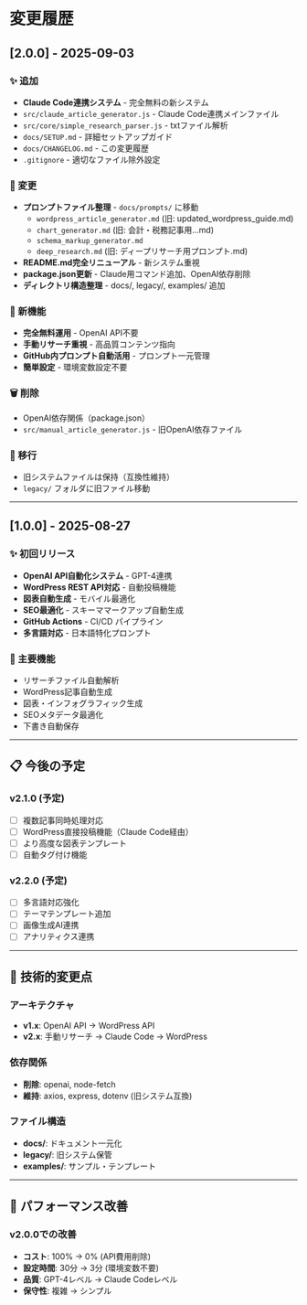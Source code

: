 # 変更履歴

## [2.0.0] - 2025-09-03

### ✨ 追加
- **Claude Code連携システム** - 完全無料の新システム
- `src/claude_article_generator.js` - Claude Code連携メインファイル  
- `src/core/simple_research_parser.js` - txtファイル解析
- `docs/SETUP.md` - 詳細セットアップガイド
- `docs/CHANGELOG.md` - この変更履歴
- `.gitignore` - 適切なファイル除外設定

### 🔧 変更
- **プロンプトファイル整理** - `docs/prompts/` に移動
  - `wordpress_article_generator.md` (旧: updated_wordpress_guide.md)
  - `chart_generator.md` (旧: 会計・税務記事用...md)
  - `schema_markup_generator.md`
  - `deep_research.md` (旧: ディープリサーチ用プロンプト.md)
- **README.md完全リニューアル** - 新システム重視
- **package.json更新** - Claude用コマンド追加、OpenAI依存削除
- **ディレクトリ構造整理** - docs/, legacy/, examples/ 追加

### 📱 新機能
- **完全無料運用** - OpenAI API不要
- **手動リサーチ重視** - 高品質コンテンツ指向
- **GitHub内プロンプト自動活用** - プロンプト一元管理
- **簡単設定** - 環境変数設定不要

### 🗑️ 削除
- OpenAI依存関係（package.json）
- `src/manual_article_generator.js` - 旧OpenAI依存ファイル

### 🔄 移行
- 旧システムファイルは保持（互換性維持）
- `legacy/` フォルダに旧ファイル移動

---

## [1.0.0] - 2025-08-27

### ✨ 初回リリース
- **OpenAI API自動化システム** - GPT-4連携
- **WordPress REST API対応** - 自動投稿機能
- **図表自動生成** - モバイル最適化
- **SEO最適化** - スキーママークアップ自動生成
- **GitHub Actions** - CI/CD パイプライン
- **多言語対応** - 日本語特化プロンプト

### 🚀 主要機能
- リサーチファイル自動解析
- WordPress記事自動生成
- 図表・インフォグラフィック生成
- SEOメタデータ最適化
- 下書き自動保存

---

## 📋 今後の予定

### v2.1.0 (予定)
- [ ] 複数記事同時処理対応
- [ ] WordPress直接投稿機能（Claude Code経由）
- [ ] より高度な図表テンプレート
- [ ] 自動タグ付け機能

### v2.2.0 (予定)  
- [ ] 多言語対応強化
- [ ] テーマテンプレート追加
- [ ] 画像生成AI連携
- [ ] アナリティクス連携

---

## 🔧 技術的変更点

### アーキテクチャ
- **v1.x**: OpenAI API → WordPress API
- **v2.x**: 手動リサーチ → Claude Code → WordPress

### 依存関係
- **削除**: openai, node-fetch
- **維持**: axios, express, dotenv (旧システム互換)

### ファイル構造
- **docs/**: ドキュメント一元化
- **legacy/**: 旧システム保管
- **examples/**: サンプル・テンプレート

---

## 🎯 パフォーマンス改善

### v2.0.0での改善
- **コスト**: 100% → 0% (API費用削除)
- **設定時間**: 30分 → 3分 (環境変数不要)
- **品質**: GPT-4レベル → Claude Codeレベル
- **保守性**: 複雑 → シンプル